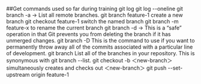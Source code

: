 ##Get commands used so far during training 
git log
git log --oneline
git branch -a -> List all remote branches. 
git branch feature-1 create a new branch 
git checkout feature-1 switch the named branch 
git branch -m feature-x to rename the current branch 
git branch -d <branch> -> This is a “safe” operation in that Git prevents you from deleting the branch if it has unmerged changes.
git branch -D <branch> This is the command to use if you want to permanently throw away all of the commits associated with a particular line of development.
git branch  List all of the branches in your repository. This is synonymous with git branch --list. 
git checkout -b ＜new-branch＞simultaneously creates and checks out ＜new-branch＞
git push --set-upstream origin feature-1